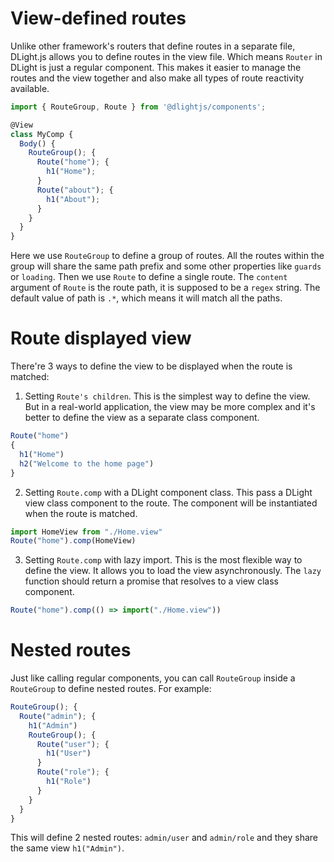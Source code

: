 
# View-defined routes
Unlike other framework's routers that define routes in a separate file, DLight.js allows you to define routes in the view file. Which means `Router` in DLight is just a regular component. This makes it easier to manage the routes and the view together and also make all types of route reactivity available.

```javascript
import { RouteGroup, Route } from '@dlightjs/components';

@View
class MyComp {
  Body() {
    RouteGroup(); {
      Route("home"); {
        h1("Home");
      }
      Route("about"); {
        h1("About");
      }
    }
  }
}
```

Here we use `RouteGroup` to define a group of routes. All the routes within the group will share the same path prefix and some other properties like `guards` or `loading`. Then we use `Route` to define a single route. The `content` argument of `Route` is the route path, it is supposed to be a `regex` string. The default value of path is `.*`, which means it will match all the paths. 

# Route displayed view
There're 3 ways to define the view to be displayed when the route is matched:

1. Setting `Route's children`. This is the simplest way to define the view. But in a real-world application, the view may be more complex and it's better to define the view as a separate class component.
```javascript
Route("home")
{
  h1("Home")
  h2("Welcome to the home page")
}
```
2. Setting `Route.comp` with a DLight component class. This pass a DLight view class component to the route. The component will be instantiated when the route is matched.
```javascript
import HomeView from "./Home.view"
Route("home").comp(HomeView)
```
3. Setting `Route.comp` with lazy import. This is the most flexible way to define the view. It allows you to load the view asynchronously. The `lazy` function should return a promise that resolves to a view class component.
```javascript
Route("home").comp(() => import("./Home.view"))
```

# Nested routes
Just like calling regular components, you can call `RouteGroup` inside a `RouteGroup` to define nested routes. For example:
```javascript
RouteGroup(); {
  Route("admin"); {
    h1("Admin")
    RouteGroup(); {
      Route("user"); {
        h1("User")
      }
      Route("role"); {
        h1("Role")
      }
    }
  }
}
```
This will define 2 nested routes: `admin/user` and `admin/role` and they share the same view `h1("Admin")`.